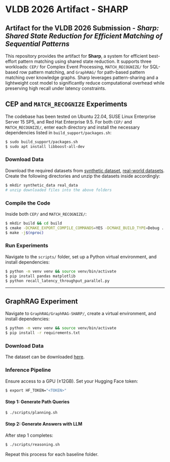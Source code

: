 # VLDB 2026 Artifact - SHARP
## Artifact for the VLDB 2026 Submission - *Sharp: Shared State Reduction for Efficient Matching of Sequential Patterns*

This repository provides the artifact for **Sharp**, a system for efficient best-effort pattern matching using shared state reduction. It supports three workloads: `CEP/` for Complex Event Processing, `MATCH_RECOGNIZE/` for SQL-based row pattern matching, and `GraphRAG/` for path-based pattern matching over knowledge graphs. Sharp leverages pattern-sharing and a lightweight cost model to significantly reduce computational overhead while preserving high recall under latency constraints.

## CEP and `MATCH_RECOGNIZE` Experiments

The codebase has been tested on Ubuntu 22.04, SUSE Linux Enterprise Server 15 SP5, and Red Hat Enterprise 9.5. For both `CEP/` and `MATCH_RECOGNIZE/`, enter each directory and install the necessary dependencies listed in `build_support/packages.sh`:

```sh
$ sudo build_support/packages.sh
$ sudo apt install libboost-all-dev
```

### Download Data

Download the required datasets from [synthetic dataset](https://drive.google.com/drive/folders/1_9XkUkKfz2OJObpYmy2pFOKn-DqcAKlu?usp=sharing), [real-world datasets](https://drive.google.com/drive/folders/13musleLNDuRnVAJNnCh4PoArSJB8nP_W?usp=sharing).  
Create the following directories and unzip the datasets inside accordingly:

```sh
$ mkdir synthetic_data real_data
# unzip downloaded files into the above folders
```

### Compile the Code

Inside both `CEP/` and `MATCH_RECOGNIZE/`:

```sh
$ mkdir build && cd build
$ cmake -DCMAKE_EXPORT_COMPILE_COMMANDS=YES -DCMAKE_BUILD_TYPE=Debug ..
$ make -j$(nproc)
```

### Run Experiments

Navigate to the `scripts/` folder, set up a Python virtual environment, and install dependencies:

```sh
$ python -m venv venv && source venv/bin/activate
$ pip install pandas matplotlib
$ python recall_latency_throughput_parallel.py
```

---

## GraphRAG Experiment

Navigate to `GraphRAG/GraphRAG-SHARP/`, create a virtual environment, and install dependencies:

```sh
$ python -m venv venv && source venv/bin/activate
$ pip install -r requirements.txt
```

### Download Data

The dataset can be downloaded [here](https://github.com/yuyuz/MetaQA). 

### Inference Pipeline

Ensure access to a GPU (≥12GB). Set your Hugging Face token:

```sh
$ export HF_TOKEN="<TOKEN>"
```

#### Step 1: Generate Path Queries

```sh
$ ./scripts/planning.sh
```

#### Step 2: Generate Answers with LLM

After step 1 completes:

```sh
$ ./scripts/reasoning.sh
```

Repeat this process for each baseline folder.
